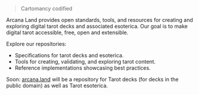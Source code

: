 > Cartomancy codified

Arcana Land provides open standards, tools, and resources for creating and exploring digital tarot decks and associated esoterica. Our goal is to make digital tarot accessible, free, open and extensible.

Explore our repositories:
- Specifications for tarot decks and esoterica.
- Tools for creating, validating, and exploring tarot content.
- Reference implementations showcasing best practices.

Soon: [arcana.land](https://arcana.land) will be a repository for Tarot decks (for decks in the public domain) as well as Tarot esoterica.
